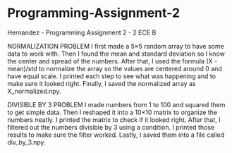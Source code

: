 # Programming-Assignment-2
Hernandez - Programming Assignment 2 - 2 ECE B

NORMALIZATION PROBLEM
I first made a 5×5 random array to have some data to work with.
Then I found the mean and standard deviation so I know the center and spread of the numbers.
After that, I used the formula (X - mean)/std to normalize the array so the values are centered around 0 and have equal scale.
I printed each step to see what was happening and to make sure it looked right.
Finally, I saved the normalized array as X_normalized.npy.

DIVISIBLE BY 3 PROBLEM
I made numbers from 1 to 100 and squared them to get simple data.
Then I reshaped it into a 10×10 matrix to organize the numbers neatly. 
I printed the matrix to check if it looked right.
After that, I filtered out the numbers divisible by 3 using a condition.
I printed those results to make sure the filter worked. 
Lastly, I saved them into a file called div_by_3.npy.
